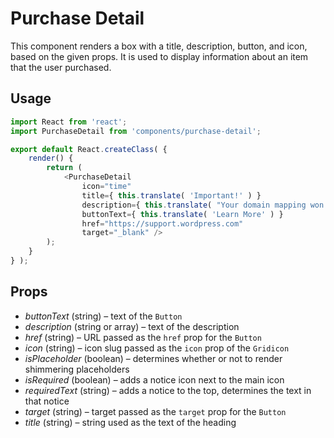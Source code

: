 Purchase Detail
===============

This component renders a box with a title, description, button, and icon, based on the given props. It is used to display information about an item that the user purchased.

## Usage

```js
import React from 'react';
import PurchaseDetail from 'components/purchase-detail';

export default React.createClass( {
	render() {
		return (
			<PurchaseDetail
				icon="time"
				title={ this.translate( 'Important!' ) }
				description={ this.translate( "Your domain mapping won't work until you update the DNS settings." ) }
				buttonText={ this.translate( 'Learn More' ) }
				href="https://support.wordpress.com"
				target="_blank" />
		);
	}
} );
```

## Props

- *buttonText* (string) – text of the `Button`
- *description* (string or array) – text of the description
- *href* (string) – URL passed as the `href` prop for the `Button`
- *icon* (string) – icon slug passed as the `icon` prop of the `Gridicon`
- *isPlaceholder* (boolean) – determines whether or not to render shimmering placeholders
- *isRequired* (boolean) – adds a notice icon next to the main icon
- *requiredText* (string) – adds a notice to the top, determines the text in that notice
- *target* (string) – target passed as the `target` prop for the `Button`
- *title* (string) – string used as the text of the heading
